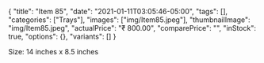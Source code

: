 {
    "title": "Item 85",
    "date": "2021-01-11T03:05:46-05:00",
    "tags": [],
    "categories": ["Trays"],
    "images": ["img/Item85.jpeg"],
    "thumbnailImage": "img/Item85.jpeg",
    "actualPrice": "₹ 800.00",
    "comparePrice": "",
    "inStock": true,
    "options": {},
    "variants": []
}


Size: 14 inches x 8.5 inches